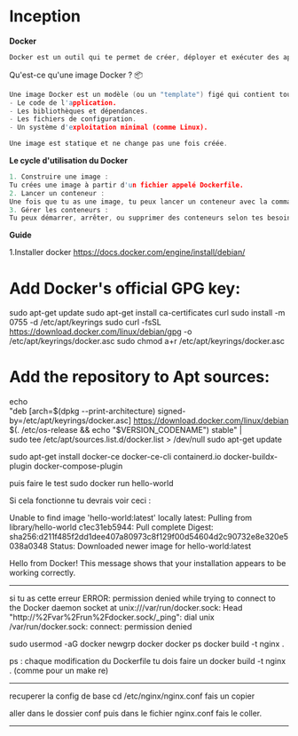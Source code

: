 # Inception

**Docker** 

```cpp
Docker est un outil qui te permet de créer, déployer et exécuter des applications dans des environnements isolés appelés conteneurs. Imagine Docker comme une sorte de boîte hermétique dans laquelle tu mets ton application et tout ce dont elle a besoin pour fonctionner (code source, bibliothèques, dépendances, etc.). Cela permet de s'assurer que ton application fonctionne de la même façon, que ce soit sur ton ordinateur, sur un serveur distant, ou dans le cloud.
```

Qu'est-ce qu'une image Docker ? 📦

```cpp
Une image Docker est un modèle (ou un "template") figé qui contient tout ce dont ton application a besoin pour fonctionner :
- Le code de l'application.
- Les bibliothèques et dépendances.
- Les fichiers de configuration.
- Un système d'exploitation minimal (comme Linux).

Une image est statique et ne change pas une fois créée.
```

**Le cycle d'utilisation du Docker** 

```cpp
1. Construire une image :
Tu crées une image à partir d'un fichier appelé Dockerfile.
2. Lancer un conteneur :
Une fois que tu as une image, tu peux lancer un conteneur avec la commande docker run.
3. Gérer les conteneurs :
Tu peux démarrer, arrêter, ou supprimer des conteneurs selon tes besoins.
```

**Guide**

1.Installer docker 
https://docs.docker.com/engine/install/debian/
# Add Docker's official GPG key:
sudo apt-get update
sudo apt-get install ca-certificates curl
sudo install -m 0755 -d /etc/apt/keyrings
sudo curl -fsSL https://download.docker.com/linux/debian/gpg -o /etc/apt/keyrings/docker.asc
sudo chmod a+r /etc/apt/keyrings/docker.asc

# Add the repository to Apt sources:
echo \
  "deb [arch=$(dpkg --print-architecture) signed-by=/etc/apt/keyrings/docker.asc] https://download.docker.com/linux/debian \
  $(. /etc/os-release && echo "$VERSION_CODENAME") stable" | \
  sudo tee /etc/apt/sources.list.d/docker.list > /dev/null
sudo apt-get update

sudo apt-get install docker-ce docker-ce-cli containerd.io docker-buildx-plugin docker-compose-plugin

puis faire le test
sudo docker run hello-world

Si cela fonctionne tu devrais voir ceci : 

Unable to find image 'hello-world:latest' locally
latest: Pulling from library/hello-world
c1ec31eb5944: Pull complete 
Digest: sha256:d211f485f2dd1dee407a80973c8f129f00d54604d2c90732e8e320e5038a0348
Status: Downloaded newer image for hello-world:latest

Hello from Docker!
This message shows that your installation appears to be working correctly. 

--------------------------------

si tu as cette erreur 
ERROR: permission denied while trying to connect to the Docker daemon socket at unix:///var/run/docker.sock: Head "http://%2Fvar%2Frun%2Fdocker.sock/_ping": dial unix /var/run/docker.sock: connect: permission denied

sudo usermod -aG docker <user>
newgrp docker
docker ps
docker build -t nginx .

ps : chaque modification du Dockerfile tu dois faire un docker build -t nginx .
 (comme pour un make re)

------------
recuperer la config de base 
cd /etc/nginx/nginx.conf
fais un copier

aller dans le dossier conf puis dans le fichier nginx.conf 
fais le coller.

-------------
 
